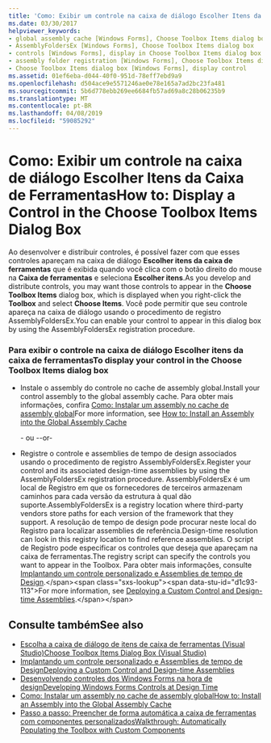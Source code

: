 ```yaml
---
title: 'Como: Exibir um controle na caixa de diálogo Escolher Itens da Caixa de Ferramentas'
ms.date: 03/30/2017
helpviewer_keywords:
- global assembly cache [Windows Forms], Choose Toolbox Items dialog box
- AssemblyFoldersEx [Windows Forms], Choose Toolbox Items dialog box
- controls [Windows Forms], display in Choose Toolbox Items dialog box
- assembly folder registration [Windows Forms], Choose Toolbox Items dialog box
- Choose Toolbox Items dialog box [Windows Forms], display control
ms.assetid: 01ef6eba-d044-40f0-951d-78eff7ebd9a9
ms.openlocfilehash: d504ace9e5571246ae0e78e165a7ad2bc23fa481
ms.sourcegitcommit: 5b6d778ebb269ee6684fb57ad69a8c28b06235b9
ms.translationtype: MT
ms.contentlocale: pt-BR
ms.lasthandoff: 04/08/2019
ms.locfileid: "59085292"
---
```

# <a name="how-to-display-a-control-in-the-choose-toolbox-items-dialog-box"></a><span data-ttu-id="d1c93-102">Como: Exibir um controle na caixa de diálogo Escolher Itens da Caixa de Ferramentas</span><span class="sxs-lookup"><span data-stu-id="d1c93-102">How to: Display a Control in the Choose Toolbox Items Dialog Box</span></span>
<span data-ttu-id="d1c93-103">Ao desenvolver e distribuir controles, é possível fazer com que esses controles apareçam na caixa de diálogo **Escolher itens da caixa de ferramentas** que é exibida quando você clica com o botão direito do mouse na **Caixa de ferramentas** e seleciona **Escolher itens**.</span><span class="sxs-lookup"><span data-stu-id="d1c93-103">As you develop and distribute controls, you may want those controls to appear in the **Choose Toolbox Items** dialog box, which is displayed when you right-click the **Toolbox** and select **Choose Items**.</span></span> <span data-ttu-id="d1c93-104">Você pode permitir que seu controle apareça na caixa de diálogo usando o procedimento de registro AssemblyFoldersEx.</span><span class="sxs-lookup"><span data-stu-id="d1c93-104">You can enable your control to appear in this dialog box by using the AssemblyFoldersEx registration procedure.</span></span>  
  
### <a name="to-display-your-control-in-the-choose-toolbox-items-dialog-box"></a><span data-ttu-id="d1c93-105">Para exibir o controle na caixa de diálogo Escolher itens da caixa de ferramentas</span><span class="sxs-lookup"><span data-stu-id="d1c93-105">To display your control in the Choose Toolbox Items dialog box</span></span>  
  
-   <span data-ttu-id="d1c93-106">Instale o assembly do controle no cache de assembly global.</span><span class="sxs-lookup"><span data-stu-id="d1c93-106">Install your control assembly to the global assembly cache.</span></span> <span data-ttu-id="d1c93-107">Para obter mais informações, confira [Como: Instalar um assembly no cache de assembly global](../../app-domains/how-to-install-an-assembly-into-the-gac.md)</span><span class="sxs-lookup"><span data-stu-id="d1c93-107">For more information, see [How to: Install an Assembly into the Global Assembly Cache](../../app-domains/how-to-install-an-assembly-into-the-gac.md)</span></span>  
  
     <span data-ttu-id="d1c93-108">- ou -</span><span class="sxs-lookup"><span data-stu-id="d1c93-108">-or-</span></span>  
  
-   <span data-ttu-id="d1c93-109">Registre o controle e assemblies de tempo de design associados usando o procedimento de registro AssemblyFoldersEx.</span><span class="sxs-lookup"><span data-stu-id="d1c93-109">Register your control and its associated design-time assemblies by using the AssemblyFoldersEx registration procedure.</span></span> <span data-ttu-id="d1c93-110">AssemblyFoldersEx é um local de Registro em que os fornecedores de terceiros armazenam caminhos para cada versão da estrutura à qual dão suporte.</span><span class="sxs-lookup"><span data-stu-id="d1c93-110">AssemblyFoldersEx is a registry location where third-party vendors store paths for each version of the framework that they support.</span></span> <span data-ttu-id="d1c93-111">A resolução de tempo de design pode procurar neste local do Registro para localizar assemblies de referência.</span><span class="sxs-lookup"><span data-stu-id="d1c93-111">Design-time resolution can look in this registry location to find reference assemblies.</span></span> <span data-ttu-id="d1c93-112">O script de Registro pode especificar os controles que deseja que apareçam na caixa de ferramentas.</span><span class="sxs-lookup"><span data-stu-id="d1c93-112">The registry script can specify the controls you want to appear in the Toolbox.</span></span> <span data-ttu-id="d1c93-113">Para obter mais informações, consulte [Implantando um controle personalizado e Assemblies de tempo de Design](https://docs.microsoft.com/previous-versions/visualstudio/visual-studio-2010/ee849818(v=vs.100)).</span><span class="sxs-lookup"><span data-stu-id="d1c93-113">For more information, see [Deploying a Custom Control and Design-time Assemblies](https://docs.microsoft.com/previous-versions/visualstudio/visual-studio-2010/ee849818(v=vs.100)).</span></span>  
  
## <a name="see-also"></a><span data-ttu-id="d1c93-114">Consulte também</span><span class="sxs-lookup"><span data-stu-id="d1c93-114">See also</span></span>

- [<span data-ttu-id="d1c93-115">Escolha a caixa de diálogo de itens de caixa de ferramentas (Visual Studio)</span><span class="sxs-lookup"><span data-stu-id="d1c93-115">Choose Toolbox Items Dialog Box (Visual Studio)</span></span>](https://docs.microsoft.com/previous-versions/visualstudio/visual-studio-2010/dyca0t6t(v=vs.100))
- [<span data-ttu-id="d1c93-116">Implantando um controle personalizado e Assemblies de tempo de Design</span><span class="sxs-lookup"><span data-stu-id="d1c93-116">Deploying a Custom Control and Design-time Assemblies</span></span>](https://docs.microsoft.com/previous-versions/visualstudio/visual-studio-2010/ee849818(v=vs.100))
- [<span data-ttu-id="d1c93-117">Desenvolvendo controles dos Windows Forms na hora de design</span><span class="sxs-lookup"><span data-stu-id="d1c93-117">Developing Windows Forms Controls at Design Time</span></span>](developing-windows-forms-controls-at-design-time.md)
- [<span data-ttu-id="d1c93-118">Como: Instalar um assembly no cache de assembly global</span><span class="sxs-lookup"><span data-stu-id="d1c93-118">How to: Install an Assembly into the Global Assembly Cache</span></span>](../../app-domains/how-to-install-an-assembly-into-the-gac.md)
- [<span data-ttu-id="d1c93-119">Passo a passo: Preencher de forma automática a caixa de ferramentas com componentes personalizados</span><span class="sxs-lookup"><span data-stu-id="d1c93-119">Walkthrough: Automatically Populating the Toolbox with Custom Components</span></span>](walkthrough-automatically-populating-the-toolbox-with-custom-components.md)
